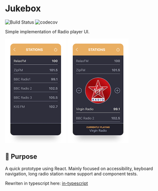# Jukebox 
![Build Status](https://travis-ci.org/hellopovi/jukebox.svg?branch=master)
![codecov](https://codecov.io/gh/hellopovi/jukebox/branch/master/graph/badge.svg)

Simple implementation of Radio player UI.

![](off.png) ![](on.png)

## 🎯 Purpose 
A quick prototype using React. Mainly focused on accessibility, keyboard navigation, long radio station name support and component tests.

Rewriten in typescript here: [in-typescript](https://github.com/hellopovi/jukebox/tree/in-typescript)
